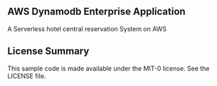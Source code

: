 ## AWS Dynamodb Enterprise Application

A Serverless hotel central reservation System on AWS

## License Summary

This sample code is made available under the MIT-0 license. See the LICENSE file.

